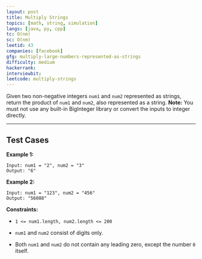```yaml
---
layout: post
title: Multiply Strings
topics: [math, string, simulation]
langs: [java, py, cpp]
tc: O(nm)
sc: O(nm)
leetid: 43
companies: [facebook]
gfg: multiply-large-numbers-represented-as-strings
difficulty: medium
hackerrank: 
interviewbit: 
leetcode: multiply-strings
---
```

Given two non-negative integers `num1` and `num2` represented as strings, return the product of `num1` and `num2`, also represented as a string.
**Note:** You must not use any built-in BigInteger library or convert the inputs to integer directly.
 
---
## Test Cases
**Example 1:**
```
Input: num1 = "2", num2 = "3"
Output: "6"
```

**Example 2:**
```
Input: num1 = "123", num2 = "456"
Output: "56088"
```
 
**Constraints:**
	
* `1 <= num1.length, num2.length <= 200`
	
* `num1` and `num2` consist of digits only.
	
* Both `num1` and `num2` do not contain any leading zero, except the number `0` itself.

        